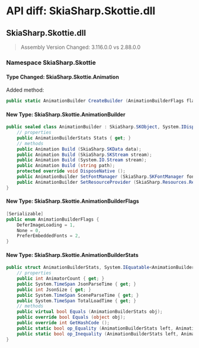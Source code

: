 # API diff: SkiaSharp.Skottie.dll

## SkiaSharp.Skottie.dll

> Assembly Version Changed: 3.116.0.0 vs 2.88.0.0

### Namespace SkiaSharp.Skottie

#### Type Changed: SkiaSharp.Skottie.Animation

Added method:

```csharp
public static AnimationBuilder CreateBuilder (AnimationBuilderFlags flags);
```


#### New Type: SkiaSharp.Skottie.AnimationBuilder

```csharp
public sealed class AnimationBuilder : SkiaSharp.SKObject, System.IDisposable {
	// properties
	public AnimationBuilderStats Stats { get; }
	// methods
	public Animation Build (SkiaSharp.SKData data);
	public Animation Build (SkiaSharp.SKStream stream);
	public Animation Build (System.IO.Stream stream);
	public Animation Build (string path);
	protected override void DisposeNative ();
	public AnimationBuilder SetFontManager (SkiaSharp.SKFontManager fontManager);
	public AnimationBuilder SetResourceProvider (SkiaSharp.Resources.ResourceProvider resourceProvider);
}
```

#### New Type: SkiaSharp.Skottie.AnimationBuilderFlags

```csharp
[Serializable]
public enum AnimationBuilderFlags {
	DeferImageLoading = 1,
	None = 0,
	PreferEmbeddedFonts = 2,
}
```

#### New Type: SkiaSharp.Skottie.AnimationBuilderStats

```csharp
public struct AnimationBuilderStats, System.IEquatable<AnimationBuilderStats> {
	// properties
	public int AnimatorCount { get; }
	public System.TimeSpan JsonParseTime { get; }
	public int JsonSize { get; }
	public System.TimeSpan SceneParseTime { get; }
	public System.TimeSpan TotalLoadTime { get; }
	// methods
	public virtual bool Equals (AnimationBuilderStats obj);
	public override bool Equals (object obj);
	public override int GetHashCode ();
	public static bool op_Equality (AnimationBuilderStats left, AnimationBuilderStats right);
	public static bool op_Inequality (AnimationBuilderStats left, AnimationBuilderStats right);
}
```


